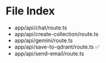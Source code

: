# File Index

- app/api/chat/route.ts
- app/api/create-collection/route.ts
- app/api/gemini/route.ts
- app/api/save-to-qdrant/route.ts ✅
- app/api/send-email/route.ts
